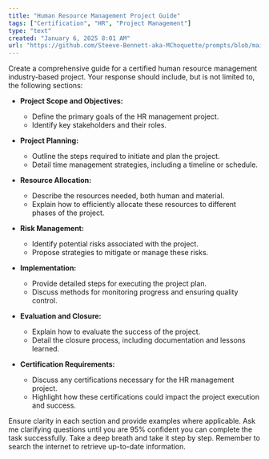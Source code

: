 ```yaml
---
title: "Human Resource Management Project Guide"
tags: ["Certification", "HR", "Project Management"]
type: "text"
created: "January 6, 2025 8:01 AM"
url: "https://github.com/Steeve-Bennett-aka-MChoquette/prompts/blob/main/human_resource_management_project_guide.md"
---
```


Create a comprehensive guide for a certified human resource management industry-based project. Your response should include, but is not limited to, the following sections:

- **Project Scope and Objectives:**
  - Define the primary goals of the HR management project.
  - Identify key stakeholders and their roles.

- **Project Planning:**
  - Outline the steps required to initiate and plan the project.
  - Detail time management strategies, including a timeline or schedule.

- **Resource Allocation:**
  - Describe the resources needed, both human and material.
  - Explain how to efficiently allocate these resources to different phases of the project.

- **Risk Management:**
  - Identify potential risks associated with the project.
  - Propose strategies to mitigate or manage these risks.

- **Implementation:**
  - Provide detailed steps for executing the project plan.
  - Discuss methods for monitoring progress and ensuring quality control.

- **Evaluation and Closure:**
  - Explain how to evaluate the success of the project.
  - Detail the closure process, including documentation and lessons learned.

- **Certification Requirements:**
  - Discuss any certifications necessary for the HR management project.
  - Highlight how these certifications could impact the project execution and success.

Ensure clarity in each section and provide examples where applicable. Ask me clarifying questions until you are 95% confident you can complete the task successfully. Take a deep breath and take it step by step. Remember to search the internet to retrieve up-to-date information.